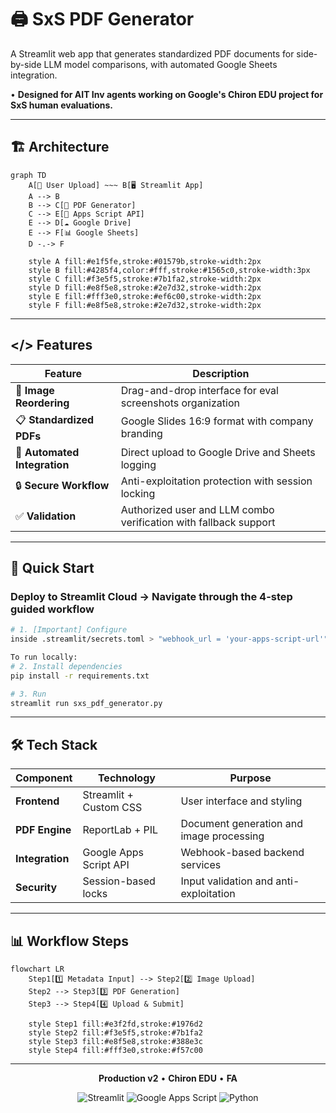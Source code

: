 # 🖨️ SxS PDF Generator

A Streamlit web app that generates standardized PDF documents for side-by-side LLM model comparisons, with automated Google Sheets integration.

• **Designed for AIT Inv agents working on Google's Chiron EDU project for SxS human evaluations.**

---

## 🏗️ Architecture

```mermaid
graph TD
    A[👤 User Upload] ~~~ B[🖥️ Streamlit App]
    A --> B
    B --> C[📄 PDF Generator]
    C --> E[🔗 Apps Script API]
    E --> D[☁️ Google Drive]
    E --> F[📊 Google Sheets]
    D -.-> F
    
    style A fill:#e1f5fe,stroke:#01579b,stroke-width:2px
    style B fill:#4285f4,color:#fff,stroke:#1565c0,stroke-width:3px
    style C fill:#f3e5f5,stroke:#7b1fa2,stroke-width:2px
    style D fill:#e8f5e8,stroke:#2e7d32,stroke-width:2px
    style E fill:#fff3e0,stroke:#ef6c00,stroke-width:2px
    style F fill:#e8f5e8,stroke:#2e7d32,stroke-width:2px
```

---

## </> Features

| Feature | Description |
|---------|-------------|
| 🎯 **Image Reordering** | Drag-and-drop interface for eval screenshots organization |
| 📋 **Standardized PDFs** | Google Slides 16:9 format with company branding |
| 🔄 **Automated Integration** | Direct upload to Google Drive and Sheets logging |
| 🔒 **Secure Workflow** | Anti-exploitation protection with session locking |
| ✅ **Validation** | Authorized user and LLM combo verification with fallback support |

---

## 🚀 Quick Start

### **Deploy to Streamlit Cloud** → Navigate through the 4-step guided workflow

```bash
# 1. [Important] Configure
inside .streamlit/secrets.toml > "webhook_url = 'your-apps-script-url'"

To run locally:
# 2. Install dependencies 
pip install -r requirements.txt

# 3. Run
streamlit run sxs_pdf_generator.py
```

---

## 🛠️ Tech Stack

<div align="center">

| Component | Technology | Purpose |
|-----------|------------|---------|
| **Frontend** | Streamlit + Custom CSS | User interface and styling |
| **PDF Engine** | ReportLab + PIL | Document generation and image processing |
| **Integration** | Google Apps Script API | Webhook-based backend services |
| **Security** | Session-based locks | Input validation and anti-exploitation |

</div>

---

## 📊 Workflow Steps

```mermaid
flowchart LR
    Step1[1️⃣ Metadata Input] --> Step2[2️⃣ Image Upload]
    Step2 --> Step3[3️⃣ PDF Generation]
    Step3 --> Step4[4️⃣ Upload & Submit]
    
    style Step1 fill:#e3f2fd,stroke:#1976d2
    style Step2 fill:#f3e5f5,stroke:#7b1fa2
    style Step3 fill:#e8f5e8,stroke:#388e3c
    style Step4 fill:#fff3e0,stroke:#f57c00
```

---

<div align="center">

**Production v2** • **Chiron EDU** • **FA**

![Streamlit](https://img.shields.io/badge/Streamlit-FF4B4B?style=for-the-badge&logo=streamlit&logoColor=white)
![Google Apps Script](https://img.shields.io/badge/Google%20Apps%20Script-4285F4?style=for-the-badge&logo=google&logoColor=white)
![Python](https://img.shields.io/badge/Python-3776AB?style=for-the-badge&logo=python&logoColor=white)


</div>
